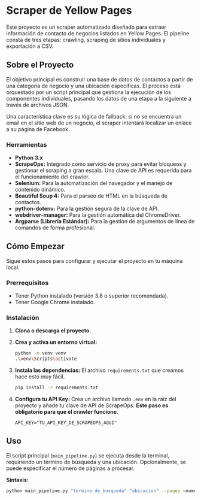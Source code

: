 # Scraper de Yellow Pages

Este proyecto es un scraper automatizado diseñado para extraer información de contacto de negocios listados en Yellow Pages. El pipeline consta de tres etapas: crawling, scraping de sitios individuales y exportación a CSV.

## Sobre el Proyecto

El objetivo principal es construir una base de datos de contactos a partir de una categoría de negocio y una ubicación específicas. El proceso está orquestado por un script principal que gestiona la ejecución de los componentes individuales, pasando los datos de una etapa a la siguiente a través de archivos JSON.

Una característica clave es su lógica de fallback: si no se encuentra un email en el sitio web de un negocio, el scraper intentará localizar un enlace a su página de Facebook.

### Herramientas

* **Python 3.x**
* **ScrapeOps:** Integrado como servicio de proxy para evitar bloqueos y gestionar el scraping a gran escala. Una clave de API es
requerida para el funcionamiento del crawler.
* **Selenium:** Para la automatización del navegador y el manejo de contenido dinámico.
* **Beautiful Soup 4:** Para el parseo de HTML en la búsqueda de contactos.
* **python-dotenv:** Para la gestión segura de la clave de API.
* **webdriver-manager:** Para la gestión automática del ChromeDriver.
* **Argparse (Librería Estándar):** Para la gestión de argumentos de línea de comandos de forma profesional.

## Cómo Empezar

Sigue estos pasos para configurar y ejecutar el proyecto en tu máquina local.

### Prerrequisitos

* Tener Python instalado (versión 3.8 o superior recomendada).
* Tener Google Chrome instalado.

### Instalación

1.  **Clona o descarga el proyecto.**

2.  **Crea y activa un entorno virtual:**
    ```sh
    python -m venv venv
    .\venv\Scripts\activate
    ```

3.  **Instala las dependencias:** El archivo `requirements.txt` que creamos hace esto muy fácil.
    ```sh
    pip install -r requirements.txt
    ```

4.  **Configura tu API Key:** Crea un archivo llamado `.env` en la raíz del proyecto y añade tu clave de API de ScrapeOps. **Este paso es obligatorio para que el crawler funcione**.
    ```
    API_KEY="TU_API_KEY_DE_SCRAPEOPS_AQUI"
    ```

## Uso

El script principal (`main_pipeline.py`) se ejecuta desde la terminal, requiriendo un término de búsqueda y una ubicación. Opcionalmente, se puede especificar el número de páginas a procesar.

**Sintaxis:**
```sh
python main_pipeline.py "termino_de_busqueda" "ubicacion" --pages <numero>